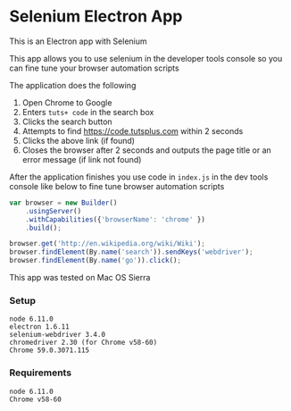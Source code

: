 # Selenium Electron App

This is an Electron app with Selenium

This app allows you to use selenium in the developer tools console so you can fine tune your browser automation scripts

The application does the following
1. Open Chrome to Google
2. Enters `tuts+ code` in the search box
3. Clicks the search button
4. Attempts to find https://code.tutsplus.com within 2 seconds
5. Clicks the above link (if found)
6. Closes the browser after 2 seconds and outputs the page title or an error message (if link not found)

After the application finishes you use code in `index.js` in the dev tools console like below to fine tune browser automation scripts
```javascript
var browser = new Builder()
    .usingServer()
    .withCapabilities({'browserName': 'chrome' })
    .build();

browser.get('http://en.wikipedia.org/wiki/Wiki');
browser.findElement(By.name('search')).sendKeys('webdriver');
browser.findElement(By.name('go')).click();
```

This app was tested on Mac OS Sierra

### Setup
    node 6.11.0
    electron 1.6.11
    selenium-webdriver 3.4.0
    chromedriver 2.30 (for Chrome v58-60)
    Chrome 59.0.3071.115

### Requirements
    node 6.11.0
    Chrome v58-60

